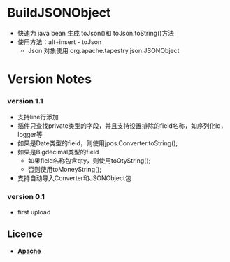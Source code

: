 # BuildJSONObject
* 快速为 java bean 生成 toJson()和 toJson.toString()方法
* 使用方法：alt+insert - toJson
  * Json 对象使用 org.apache.tapestry.json.JSONObject
  
# Version Notes
### version 1.1
* 支持line行添加
* 插件只查找private类型的字段，并且支持设置排除的field名称，如序列化id，logger等
* 如果是Date类型的field，则使用jpos.Converter.toString();
* 如果是Bigdecimal类型的field
  * 如果field名称包含qty，则使用toQtyString();
  * 否则使用toMoneyString();
* 支持自动导入Converter和JSONObject包

### version 0.1
  * first upload
      
## Licence
* **[Apache](http://www.apache.org/licenses/LICENSE-2.0)**  

